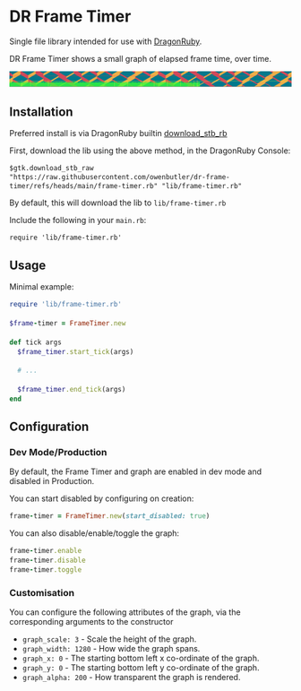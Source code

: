 # DR Frame Timer

Single file library intended for use with [DragonRuby](https://dragonruby.org/).

DR Frame Timer shows a small graph of elapsed frame time, over time.

![screenshot](./frame-timer.png)

## Installation

Preferred install is via DragonRuby builtin [download_stb_rb](https://docs.dragonruby.org/#-----download_stb_rb(_raw)-)

First, download the lib using the above method, in the DragonRuby Console:

```
$gtk.download_stb_raw "https://raw.githubusercontent.com/owenbutler/dr-frame-timer/refs/heads/main/frame-timer.rb" "lib/frame-timer.rb"
```

By default, this will download the lib to `lib/frame-timer.rb`

Include the following in your `main.rb`:

```
require 'lib/frame-timer.rb'
```

## Usage

Minimal example:

```ruby
require 'lib/frame-timer.rb'

$frame-timer = FrameTimer.new

def tick args
  $frame_timer.start_tick(args)

  # ...

  $frame_timer.end_tick(args)
end
```

## Configuration

### Dev Mode/Production

By default, the Frame Timer and graph are enabled in dev mode and disabled in Production.

You can start disabled by configuring on creation:

```ruby
frame-timer = FrameTimer.new(start_disabled: true)
```

You can also disable/enable/toggle the graph:

```ruby
frame-timer.enable
frame-timer.disable
frame-timer.toggle
```

### Customisation

You can configure the following attributes of the graph, via the corresponding arguments to the constructor

- `graph_scale: 3` - Scale the height of the graph.
- `graph_width: 1280` - How wide the graph spans.
- `graph_x: 0` - The starting bottom left x co-ordinate of the graph.
- `graph_y: 0` - The starting bottom left y co-ordinate of the graph.
- `graph_alpha: 200` - How transparent the graph is rendered.
